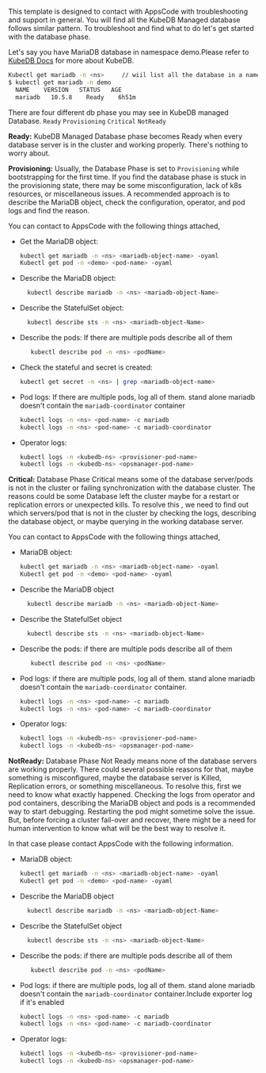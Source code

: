 This template is designed to contact with AppsCode with troubleshooting and support in general. You will find all the KubeDB Managed database follows similar pattern. To troubleshoot and find what to do let's get started with the database phase.

Let's say you have MariaDB database in namespace demo.Please refer to [KubeDB Docs](https://kubedb.com/docs/v2023.01.31/guides/mariadb/) for more about KubeDB.
```bash
Kubectl get mariadb -n <ns>     // wiil list all the database in a namesapce  
$ kubectl get mariadb -n demo
  NAME    VERSION   STATUS   AGE
  mariadb   10.5.8    Ready    6h51m
```
There are four different db phase you may see in KubeDB managed Database.
``Ready`` ``Provisioning`` ``Critical`` ``NotReady``

**Ready:** KubeDB Managed Database phase becomes Ready when every database server is in the cluster and working properly. There's nothing to worry about.

**Provisioning:** Usually, the Database Phase is set to `Provisioning` while bootstrapping for the first time. If you find the database phase is stuck in the provisioning state,
there may be some misconfiguration, lack of k8s resources, or miscellaneous issues.
A recommended approach is to describe the MariaDB object, check the configuration, operator, and pod logs and find the reason.

You can contact to AppsCode with the following things attached,
- Get the MariaDB object:
    ```bash
    kubectl get mariadb -n <ns> <mariadb-object-name> -oyaml
    Kubectl get pod -n <demo> <pod-name> -oyaml 
    ```
- Describe the MariaDB object:
    ```bash
      kubectl describe mariadb -n <ns> <mariadb-object-Name> 
    ```
- Describe the StatefulSet object:
    ```bash
      kubectl describe sts -n <ns> <mariadb-object-Name>
    ```
- Describe the pods: If there are multiple pods describe all of them
    ```bash
       kubectl describe pod -n <ns> <podName> 
    ```
- Check the stateful and secret is created:
    ```bash
    kubectl get secret -n <ns> | grep <mariadb-object-name>
    ```
- Pod logs: If there are multiple pods, log all of them. stand alone mariadb doesn't contain the `mariadb-coordinator` container
    ```bash
    kubectl logs -n <ns> <pod-name> -c mariadb
    kubectl logs -n <ns> <pod-name> -c mariadb-coordinator  
    ```
- Operator logs:
    ```bash
    kubectl logs -n <kubedb-ns> <provisioner-pod-name>
    kubectl logs -n <kubedb-ns> <opsmanager-pod-name>
    ```

**Critical:** Database Phase Critical means some of the database server/pods is not in the cluster or failing synchronization with the database cluster.
The reasons could be some Database left the cluster maybe for a restart or replication errors or unexpected kills.
To resolve this , we need to  find out which servers/pod that is not in the cluster by checking the logs, describing the database object, or maybe querying in the working database server.

You can contact to AppsCode with the following things attached,

- MariaDB object:
    ```bash
    kubectl get mariadb -n <ns> <mariadb-object-name> -oyaml
    Kubectl get pod -n <demo> <pod-name> -oyaml 
    ```
- Describe the MariaDB object
    ```bash
      kubectl describe mariadb -n <ns> <mariadb-object-Name> 
    ```
- Describe the StatefulSet object
    ```bash
      kubectl describe sts -n <ns> <mariadb-object-Name>
    ```
- Describe the pods: if there are multiple pods describe all of them
    ```bash
       kubectl describe pod -n <ns> <podName> 
    ```
- Pod logs:  if there are multiple pods, log all of them. stand alone mariadb doesn't contain the `mariadb-coordinator` container.
    ```bash
    kubectl logs -n <ns> <pod-name> -c mariadb
    kubectl logs -n <ns> <pod-name> -c mariadb-coordinator  
    ```
- Operator logs:
    ```bash
    kubectl logs -n <kubedb-ns> <provisioner-pod-name>
    kubectl logs -n <kubedb-ns> <opsmanager-pod-name>
    ```

**NotReady:** Database Phase Not Ready means none of the database servers are working properly. There could several possible reasons for that, maybe something is misconfigured,
maybe the database server is Killed, Replication errors, or something miscellaneous.
To resolve this, first we need to know what exactly happened. Checking the logs from operator and pod containers, describing the MariaDB object and pods is a recommended way to start debugging. Restarting the pod might sometime solve the issue. But, before forcing a cluster fail-over and recover,
there might be a need for human intervention to know what will be the best way to resolve it.

In that case please contact AppsCode with the following information.

- MariaDB object:
    ```bash
    kubectl get mariadb -n <ns> <mariadb-object-name> -oyaml
    Kubectl get pod -n <demo> <pod-name> -oyaml 
    ```
- Describe the MariaDB object
    ```bash
      kubectl describe mariadb -n <ns> <mariadb-object-Name> 
    ```
- Describe the StatefulSet object
    ```bash
      kubectl describe sts -n <ns> <mariadb-object-Name>
    ```
- Describe the pods: if there are multiple pods describe all of them
    ```bash
       kubectl describe pod -n <ns> <podName> 
    ```
- Pod logs:  if there are multiple pods, log all of them. stand alone mariadb doesn't contain the `mariadb-coordinator` container.Include exporter log if it's enabled
    ```bash
    kubectl logs -n <ns> <pod-name> -c mariadb
    kubectl logs -n <ns> <pod-name> -c mariadb-coordinator
    ```
- Operator logs:
    ```bash
    kubectl logs -n <kubedb-ns> <provisioner-pod-name>
    kubectl logs -n <kubedb-ns> <opsmanager-pod-name>
    ```